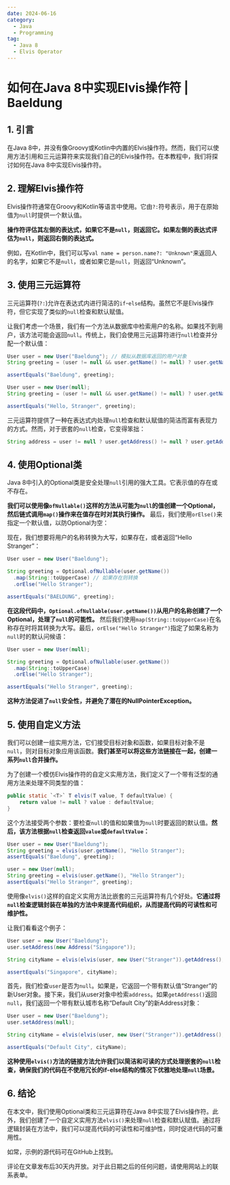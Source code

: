 ```yaml
---
date: 2024-06-16
category:
  - Java
  - Programming
tag:
  - Java 8
  - Elvis Operator
---
```

# 如何在Java 8中实现Elvis操作符 | Baeldung

## 1. 引言

在Java 8中，并没有像Groovy或Kotlin中内置的Elvis操作符。然而，我们可以使用方法引用和三元运算符来实现我们自己的Elvis操作符。在本教程中，我们将探讨如何在Java 8中实现Elvis操作符。

## 2. 理解Elvis操作符

Elvis操作符通常在Groovy和Kotlin等语言中使用。它由`?:`符号表示，用于在原始值为`null`时提供一个默认值。

**操作符评估其左侧的表达式，如果它不是`null`，则返回它。如果左侧的表达式评估为`null`，则返回右侧的表达式。**

例如，在Kotlin中，我们可以写`val name = person.name?: "Unknown"`来返回人的名字，如果它不是`null`，或者如果它是`null`，则返回“Unknown”。

## 3. 使用三元运算符

三元运算符(`?:`)允许在表达式内进行简洁的`if`-`else`结构。虽然它不是Elvis操作符，但它实现了类似的`null`检查和默认赋值。

让我们考虑一个场景，我们有一个方法从数据库中检索用户的名称。如果找不到用户，该方法可能会返回`null`。传统上，我们会使用三元运算符进行`null`检查并分配一个默认值：

```java
User user = new User("Baeldung"); // 模拟从数据库返回的用户对象
String greeting = (user != null && user.getName() != null) ? user.getName() : "Hello, Stranger";

assertEquals("Baeldung", greeting);

User user = new User(null);
String greeting = (user != null && user.getName() != null) ? user.getName() : "Hello, Stranger";

assertEquals("Hello, Stranger", greeting);
```

三元运算符提供了一种在表达式内处理`null`检查和默认赋值的简洁而富有表现力的方式。然而，对于嵌套的`null`检查，它变得笨拙：

```java
String address = user != null ? user.getAddress() != null ? user.getAddress().getCity() : null : null;
```

## 4. 使用Optional类

Java 8中引入的Optional类是安全处理`null`引用的强大工具。它表示值的存在或不存在。

**我们可以使用像`ofNullable()`这样的方法从可能为`null`的值创建一个Optional，然后链式调用`map()`操作来在值存在时对其执行操作。** 最后，我们使用`orElse()`来指定一个默认值，以防Optional为空：

现在，我们想要将用户的名称转换为大写，如果存在，或者返回“Hello Stranger”：

```java
User user = new User("Baeldung");

String greeting = Optional.ofNullable(user.getName())
  .map(String::toUpperCase) // 如果存在则转换
  .orElse("Hello Stranger");

assertEquals("BAELDUNG", greeting);
```

**在这段代码中，`Optional.ofNullable(user.getName())`从用户的名称创建了一个Optional，处理了`null`的可能性。** 然后我们使用`map(String::toUpperCase)`在名称存在时将其转换为大写。最后，`orElse("Hello Stranger")`指定了如果名称为`null`时的默认问候语：

```java
User user = new User(null);

String greeting = Optional.ofNullable(user.getName())
  .map(String::toUpperCase)
  .orElse("Hello Stranger");

assertEquals("Hello Stranger", greeting);
```

**这种方法促进了`null`安全性，并避免了潜在的NullPointerException。**

## 5. 使用自定义方法

我们可以创建一组实用方法，它们接受目标对象和函数，如果目标对象不是`null`，则对目标对象应用该函数。**我们甚至可以将这些方法链接在一起，创建一系列`null`合并操作。**

为了创建一个模仿Elvis操作符的自定义实用方法，我们定义了一个带有泛型的通用方法来处理不同类型的值：

```java
public static `<T>` T elvis(T value, T defaultValue) {
    return value != null ? value : defaultValue;
}
```

这个方法接受两个参数：要检查`null`的值和如果值为`null`时要返回的默认值。**然后，该方法根据`null`检查返回`value`或`defaultValue`：**

```java
User user = new User("Baeldung");
String greeting = elvis(user.getName(), "Hello Stranger");
assertEquals("Baeldung", greeting);

user = new User(null);
String greeting = elvis(user.getName(), "Hello Stranger");
assertEquals("Hello Stranger", greeting);
```

使用像`elvis()`这样的自定义实用方法比嵌套的三元运算符有几个好处。**它通过将`null`检查逻辑封装在单独的方法中来提高代码组织，从而提高代码的可读性和可维护性。**

让我们看看这个例子：

```java
User user = new User("Baeldung");
user.setAddress(new Address("Singapore"));

String cityName = elvis(elvis(user, new User("Stranger")).getAddress(), new Address("Default City")).getCity();

assertEquals("Singapore", cityName);
```

首先，我们检查`user`是否为`null`。如果是，它返回一个带有默认值“Stranger”的新User对象。接下来，我们从user对象中检索`address`。如果`getAddress()`返回`null`，我们返回一个带有默认城市名称“Default City”的新Address对象：

```java
User user = new User("Baeldung");
user.setAddress(null);

String cityName = elvis(elvis(user, new User("Stranger")).getAddress(), new Address("Default City")).getCity();

assertEquals("Default City", cityName);
```

**这种使用`elvis()`方法的链接方法允许我们以简洁和可读的方式处理嵌套的`null`检查，确保我们的代码在不使用冗长的if-else结构的情况下优雅地处理`null`场景。**

## 6. 结论

在本文中，我们使用Optional类和三元运算符在Java 8中实现了Elvis操作符。此外，我们创建了一个自定义实用方法`elvis()`来处理`null`检查和默认赋值。通过将逻辑封装在方法中，我们可以提高代码的可读性和可维护性，同时促进代码的可重用性。

如常，示例的源代码可在GitHub上找到。

评论在文章发布后30天内开放。对于此日期之后的任何问题，请使用网站上的联系表单。